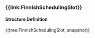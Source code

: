 ### {{link:FinnishSchedulingSlot}} 

#### Structure Definition

{{tree:FinnishSchedulingSlot, snapshot}}

